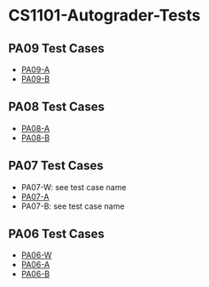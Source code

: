 # CS1101-Autograder-Tests

## PA09 Test Cases
- [PA09-A](./PA09/PA09-A.md)
- [PA09-B](./PA09/PA09-B.md)

## PA08 Test Cases
- [PA08-A](./PA08/PA08-A.md)
- [PA08-B](./PA08/PA08-B.md)

## PA07 Test Cases
- PA07-W: see test case name
- [PA07-A](./PA07/PA07-A.md)
- PA07-B: see test case name

## PA06 Test Cases
- [PA06-W](./PA06/PA06-W.md)
- [PA06-A](./PA06/PA06-A.md)
- [PA06-B](./PA06/PA06-B.md)





